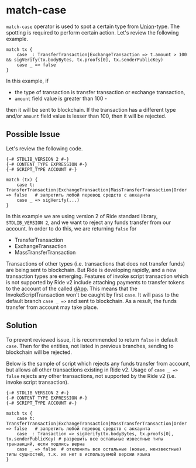 # match-case

`match-case` operator is used to spot a certain type from [Union](/en/ride/data-types/union)-type. The spotting is required to perform certain action. Let's review the following example.

```ride
match tx {
    case _: TransferTransaction|ExchangeTransaction => t.amount > 100 && sigVerify(tx.bodyBytes, tx.proofs[0], tx.senderPublicKey)
    case _ => false
}
```

In this example, if

* the type of transaction is transfer transaction or exchange transaction,
* `amount` field value is greater than 100 -

then it will be sent to blockchain. If the transaction has a different type and/or `amount` field value is lesser than 100, then it will be rejected.

## Possible Issue

Let's review the following code.

```ride
{-# STDLIB_VERSION 2 #-}
{-# CONTENT_TYPE EXPRESSION #-}
{-# SCRIPT_TYPE ACCOUNT #-}

match (tx) {
    case t: TransferTransaction|ExchangeTransaction|MassTransferTransaction|Order => false   # запретить любой перевод средств с аккаунта
    case _ => sigVerify(...)
}
```

In this example we are using version 2 of Ride standard library, `STDLIB_VERSION 2`, and we want to reject any funds transfer from our account. In order to do this, we are returning `false` for  

* TransferTransaction
* ExchangeTransaction
* MassTransferTransaction

Transactions of other types (i.e. transactions that does not transfer funds) are being sent to blockchain. But Ride is developing rapidly, and a new transaction types are emerging. Features of invoke script transaction which is not supported by Ride v2 include attaching payments to transfer tokens to the account of the called [dApp](/en/blockchain/account/dapp). This means that the InvokeScriptTransaction won't be caught by first `case`. It will pass to the default branch `case _ =>` and sent to blockchain. As a result, the funds transfer from account may take place.

## Solution

To prevent reviewed issue, it is recommended to return `false` in default `case`. Then for the entities, not listed in previous branches, sending to blockchain will be rejected.

Below is the sample of script which rejects any funds transfer from account, but allows all other transactions existing in Ride v2. Usage of `case _ => false` rejects any other transactions, not supported by the Ride v2 (i.e. invoke script transaction).

```ride
{-# STDLIB_VERSION 2 #-}
{-# CONTENT_TYPE EXPRESSION #-}
{-# SCRIPT_TYPE ACCOUNT #-}
  
match tx {
    case t: TransferTransaction|ExchangeTransaction|MassTransferTransaction|Order => false   # запретить любой перевод средств с аккаунта
    case _: Transaction => sigVerify(tx.bodyBytes, tx.proofs[0], tx.senderPublicKey) # разрешить все остальные известные типы транзакций, если подпись верна
    case _ => false  # отклонить все остальные (новые, неизвестные) типы сущностей, т.к. их нет в используемой версии языка
}
```
